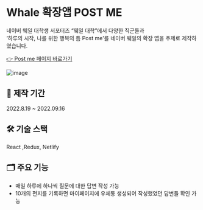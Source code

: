 <h1>Whale 확장앱 POST ME</h1>
<p>네이버 웨일 대학생 서포터즈 “웨일 대학”에서 다양한 직군들과 <br/>
‘하루의 시작, 나를 위한 행복의 틈 Post me'를 네이버 웨일의 확장 앱을 주제로 제작하였습니다.</p>

<a href = "https://whale4upostme.netlify.app/"> 👉 Post me 페이지 바로가기<a/>

![image](https://github.com/user-attachments/assets/4241b874-be5c-4a95-b539-64c34b712d1d)


## 📆 제작 기간
2022.8.19 ~ 2022.09.16

## 🛠️ 기술 스택
React ,Redux, Netlify

## 🗂️ 주요 기능
- 매일 하루에 하나씩 질문에 대한 답변 작성 가능
- 10개의 편지를 기록하면 마이페이지에 우체통 생성되어 작성했었던 답변들 확인 가능



